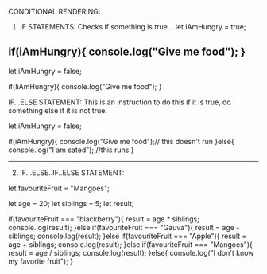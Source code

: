CONDITIONAL RENDERING: 

1. IF STATEMENTS: Checks if something is true... 
let iAmHungry = true;

if(iAmHungry){
  console.log("Give me food");
}
-------------------------------------------------------------
let iAmHungry = false;

if(!iAmHungry){
  console.log("Give me food");
}

IF...ELSE STATEMENT: This is an instruction to do this if it is true, do something else if it is not true.

let iAmHungry = false;

if(iAmHungry){
  console.log("Give me food");// this doesn't run
}else{
  console.log("I am sated"); //this runs
}

-------------------------------------------------------------

2. IF...ELSE..IF..ELSE STATEMENT: 

let favouriteFruit = "Mangoes";

let age = 20;
let siblings = 5;
let result;

if(favouriteFruit === "blackberry"){
  result = age * siblings;
  console.log(result);
}else if(favouriteFruit === "Gauva"){
  result = age - siblings;
  console.log(result);
}else if(favouriteFruit === "Apple"){
  result = age + siblings;
  console.log(result);
}else if(favouriteFruit === "Mangoes"){
  result = age / siblings;
  console.log(result);
}else{
  console.log("I don't know my favorite fruit");
}

